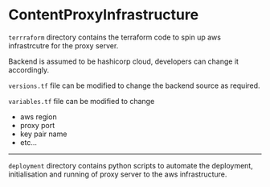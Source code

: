 # ContentProxyInfrastructure

`terrraform` directory contains the terraform code to spin up aws infrastrcutre for the proxy server. 

Backend is assumed to be hashicorp cloud, developers can change it accordingly.

`versions.tf` file can be modified to change the backend source as required.

`variables.tf` file can be modified to change
- aws region
- proxy port
- key pair name
- etc...

---------------

`deployment` directory contains python scripts to automate the deployment, initialisation and running of proxy server to the aws infrastructure.
